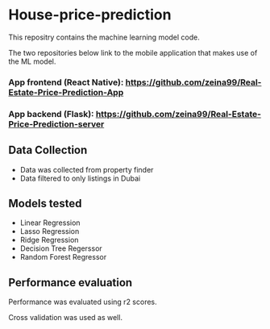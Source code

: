 # House-price-prediction

This repositry contains the machine learning model code.

The two repositories below link to the mobile application that makes use of the ML model.

### **App frontend (React Native)**: https://github.com/zeina99/Real-Estate-Price-Prediction-App 

### **App backend (Flask)**: https://github.com/zeina99/Real-Estate-Price-Prediction-server 



## Data Collection

-   Data was collected from property finder
-   Data filtered to only listings in Dubai

## Models tested

-   Linear Regression
-   Lasso Regression
-   Ridge Regression
-   Decision Tree Regerssor
-   Random Forest Regressor

## Performance evaluation

Performance was evaluated using r2 scores.

Cross validation was used as well.

